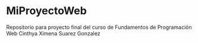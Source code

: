 # MiProyectoWeb
Repositorio para proyecto final del curso de Fundamentos de Programación Web
Cinthya Ximena Suarez Gonzalez
